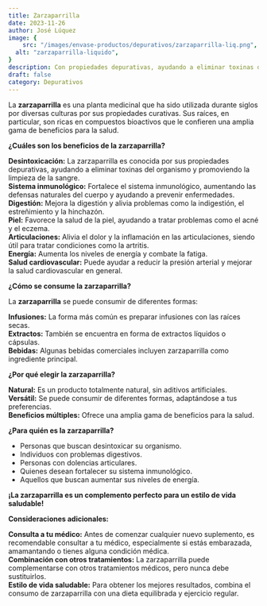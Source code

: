 ```yaml
---
title: Zarzaparrilla
date: 2023-11-26
author: José Lúquez
image: {
 	src: "/images/envase-productos/depurativos/zarzaparrilla-liq.png",
  alt: "zarzaparrilla-liquido",
}
description: Con propiedades depurativas, ayudando a eliminar toxinas del organismo y promoviendo la limpieza de la sangre
draft: false
category: Depurativos
---
```


La **zarzaparrilla** es una planta medicinal que ha sido utilizada durante siglos por diversas culturas por sus propiedades curativas. Sus raíces, en particular, son ricas en compuestos bioactivos que le confieren una amplia gama de beneficios para la salud.

**¿Cuáles son los beneficios de la zarzaparrilla?**

**Desintoxicación:** La zarzaparrilla es conocida por sus propiedades depurativas, ayudando a eliminar toxinas del organismo y promoviendo la limpieza de la sangre.   
**Sistema inmunológico:** Fortalece el sistema inmunológico, aumentando las defensas naturales del cuerpo y ayudando a prevenir enfermedades.   
**Digestión:** Mejora la digestión y alivia problemas como la indigestión, el estreñimiento y la hinchazón.   
**Piel:** Favorece la salud de la piel, ayudando a tratar problemas como el acné y el eczema.   
**Articulaciones:** Alivia el dolor y la inflamación en las articulaciones, siendo útil para tratar condiciones como la artritis.   
**Energía:** Aumenta los niveles de energía y combate la fatiga.   
**Salud cardiovascular:** Puede ayudar a reducir la presión arterial y mejorar la salud cardiovascular en general.   

**¿Cómo se consume la zarzaparrilla?**

La **zarzaparrilla** se puede consumir de diferentes formas:

**Infusiones:** La forma más común es preparar infusiones con las raíces secas.   
**Extractos:** También se encuentra en forma de extractos líquidos o cápsulas.   
**Bebidas:** Algunas bebidas comerciales incluyen zarzaparrilla como ingrediente principal.   

**¿Por qué elegir la zarzaparrilla?**

**Natural:** Es un producto totalmente natural, sin aditivos artificiales.   
**Versátil:** Se puede consumir de diferentes formas, adaptándose a tus preferencias.   
**Beneficios múltiples:** Ofrece una amplia gama de beneficios para la salud.   

**¿Para quién es la zarzaparrilla?**

- Personas que buscan desintoxicar su organismo.
- Individuos con problemas digestivos.
- Personas con dolencias articulares.
- Quienes desean fortalecer su sistema inmunológico.
- Aquellos que buscan aumentar sus niveles de energía.

**¡La zarzaparrilla es un complemento perfecto para un estilo de vida saludable!**

**Consideraciones adicionales:**

**Consulta a tu médico:** Antes de comenzar cualquier nuevo suplemento, es recomendable consultar a tu médico, especialmente si estás embarazada, amamantando o tienes alguna condición médica.   
**Combinación con otros tratamientos:** La zarzaparrilla puede complementarse con otros tratamientos médicos, pero nunca debe sustituirlos.   
**Estilo de vida saludable:** Para obtener los mejores resultados, combina el consumo de zarzaparrilla con una dieta equilibrada y ejercicio regular.   
